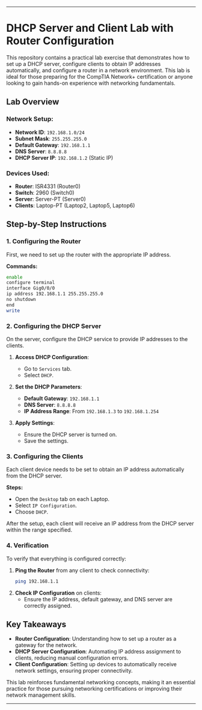 ---

# DHCP Server and Client Lab with Router Configuration

This repository contains a practical lab exercise that demonstrates how to set up a DHCP server, configure clients to obtain IP addresses automatically, and configure a router in a network environment. This lab is ideal for those preparing for the CompTIA Network+ certification or anyone looking to gain hands-on experience with networking fundamentals.

## Lab Overview

### Network Setup:
- **Network ID**: `192.168.1.0/24`
- **Subnet Mask**: `255.255.255.0`
- **Default Gateway**: `192.168.1.1`
- **DNS Server**: `8.8.8.8`
- **DHCP Server IP**: `192.168.1.2` (Static IP)

### Devices Used:
- **Router**: ISR4331 (Router0)
- **Switch**: 2960 (Switch0)
- **Server**: Server-PT (Server0)
- **Clients**: Laptop-PT (Laptop2, Laptop5, Laptop6)

## Step-by-Step Instructions

### 1. Configuring the Router

First, we need to set up the router with the appropriate IP address.

**Commands:**
```bash
enable
configure terminal
interface Gig0/0/0
ip address 192.168.1.1 255.255.255.0
no shutdown
end
write
```

### 2. Configuring the DHCP Server

On the server, configure the DHCP service to provide IP addresses to the clients.

1. **Access DHCP Configuration**:
   - Go to `Services` tab.
   - Select `DHCP`.
   
2. **Set the DHCP Parameters**:
   - **Default Gateway**: `192.168.1.1`
   - **DNS Server**: `8.8.8.8`
   - **IP Address Range**: From `192.168.1.3` to `192.168.1.254`

3. **Apply Settings**:
   - Ensure the DHCP server is turned on.
   - Save the settings.

### 3. Configuring the Clients

Each client device needs to be set to obtain an IP address automatically from the DHCP server.

**Steps:**
- Open the `Desktop` tab on each Laptop.
- Select `IP Configuration`.
- Choose `DHCP`.

After the setup, each client will receive an IP address from the DHCP server within the range specified.

### 4. Verification

To verify that everything is configured correctly:
1. **Ping the Router** from any client to check connectivity:
   ```bash
   ping 192.168.1.1
   ```
2. **Check IP Configuration** on clients:
   - Ensure the IP address, default gateway, and DNS server are correctly assigned.

## Key Takeaways

- **Router Configuration**: Understanding how to set up a router as a gateway for the network.
- **DHCP Server Configuration**: Automating IP address assignment to clients, reducing manual configuration errors.
- **Client Configuration**: Setting up devices to automatically receive network settings, ensuring proper connectivity.

This lab reinforces fundamental networking concepts, making it an essential practice for those pursuing networking certifications or improving their network management skills.

---